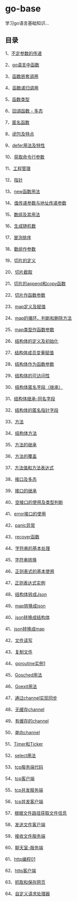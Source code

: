 # go-base
学习go语言基础知识...
## 目录
1、[不定参数的传递](https://github.com/lzj09/go-base/blob/master/indefinite_params.go)<br><br>
2、[go语言中函数](https://github.com/lzj09/go-base/blob/master/func.go)<br><br>
3、[函数嵌套调用](https://github.com/lzj09/go-base/blob/master/func_nesting.go)<br><br>
4、[函数递归调用](https://github.com/lzj09/go-base/blob/master/func_recursive.go)<br><br>
5、[函数类型](https://github.com/lzj09/go-base/blob/master/func_type.go)<br><br>
6、[回调函数 - 多态](https://github.com/lzj09/go-base/blob/master/callback_func.go)<br><br>
7、[匿名函数](https://github.com/lzj09/go-base/blob/master/anonymous_func.go)<br><br>
8、[闭包及特点](https://github.com/lzj09/go-base/blob/master/closure.go)<br><br>
9、[defer用法及特性](https://github.com/lzj09/go-base/blob/master/defer.go)<br><br>
10、[获取命令行参数](https://github.com/lzj09/go-base/blob/master/command_args.go)<br><br>
11、[工程管理](https://github.com/lzj09/go-base/tree/master/proj_manage)<br><br>
12、[指针](https://github.com/lzj09/go-base/blob/master/pointer.go)<br><br>
13、[new函数用法](https://github.com/lzj09/go-base/blob/master/new_func.go)<br><br>
14、[值传递参数与地址传递参数](https://github.com/lzj09/go-base/blob/master/value_pointer_transfer.go)<br><br>
15、[数组及其用法](https://github.com/lzj09/go-base/blob/master/array.go)<br><br>
16、[生成随机数](https://github.com/lzj09/go-base/blob/master/rand.go)<br><br>
17、[冒泡排序](https://github.com/lzj09/go-base/blob/master/bubble_sort.go)<br><br>
18、[数组作参数](https://github.com/lzj09/go-base/blob/master/array_param.go)<br><br>
19、[切片的定义](https://github.com/lzj09/go-base/blob/master/slice_def.go)<br><br>
20、[切片截取](https://github.com/lzj09/go-base/blob/master/slice_split.go)<br><br>
21、[切片的append和copy函数](https://github.com/lzj09/go-base/blob/master/slice_append_copy.go)<br><br>
22、[切片作函数参数](https://github.com/lzj09/go-base/blob/master/slice_param.go)<br><br>
23、[map定义及赋值](https://github.com/lzj09/go-base/blob/master/map_base.go)<br><br>
24、[map的循环、判断和删除方法](https://github.com/lzj09/go-base/blob/master/map_loop_if_del.go)<br><br>
25、[map类型作函数参数](https://github.com/lzj09/go-base/blob/master/map_param.go)<br><br>
26、[结构体的定义及初始化](https://github.com/lzj09/go-base/blob/master/struct_init.go)<br><br>
27、[结构体成员变量赋值](https://github.com/lzj09/go-base/blob/master/struct_var.go)<br><br>
28、[结构体作为函数参数](https://github.com/lzj09/go-base/blob/master/struct_param.go)<br><br>
29、[结构体的可访问性](https://github.com/lzj09/go-base/tree/master/struct_manage)<br><br>
30、[结构体匿名字段（继承）](https://github.com/lzj09/go-base/blob/master/anonymous_field.go)<br><br>
31、[结构体继承-同名字段](https://github.com/lzj09/go-base/blob/master/same_field.go)<br><br>
32、[结构体的匿名指针字段](https://github.com/lzj09/go-base/blob/master/point_anonymous_field.go)<br><br>
33、[方法](https://github.com/lzj09/go-base/blob/master/method.go)<br><br>
34、[结构体方法](https://github.com/lzj09/go-base/blob/master/struct_method.go)<br><br>
35、[方法的继承](https://github.com/lzj09/go-base/blob/master/method_inherit.go)<br><br>
36、[方法的覆盖](https://github.com/lzj09/go-base/blob/master/method_override.go)<br><br>
37、[方法值和方法表达式](https://github.com/lzj09/go-base/blob/master/method_value_expression.go)<br><br>
38、[接口及多态](https://github.com/lzj09/go-base/blob/master/interface.go)<br><br>
39、[接口的继承](https://github.com/lzj09/go-base/blob/master/interface_extends.go)<br><br>
40、[空接口的使用及类型判断](https://github.com/lzj09/go-base/blob/master/empty_interface.go)<br><br>
41、[error接口的使用](https://github.com/lzj09/go-base/blob/master/error_interface.go)<br><br>
42、[panic异常](https://github.com/lzj09/go-base/blob/master/panic.go)<br><br>
43、[recover函数](https://github.com/lzj09/go-base/blob/master/recover.go)<br><br>
44、[字符串的基本处理](https://github.com/lzj09/go-base/blob/master/strings_base.go)<br><br>
45、[字符串转换](https://github.com/lzj09/go-base/blob/master/strconv_base.go)<br><br>
46、[正则表式的基本使用](https://github.com/lzj09/go-base/blob/master/regex_base.go)<br><br>
47、[正则表达式实例](https://github.com/lzj09/go-base/blob/master/regex_example.go)<br><br>
48、[结构体转成Json](https://github.com/lzj09/go-base/blob/master/struct_json.go)<br><br>
49、[map转换成json](https://github.com/lzj09/go-base/blob/master/map_json.go)<br><br>
40、[json转换成结构体](https://github.com/lzj09/go-base/blob/master/json_struct.go)<br><br>
41、[json转换成map](https://github.com/lzj09/go-base/blob/master/json_map.go)<br><br>
42、[文件读写](https://github.com/lzj09/go-base/blob/master/file_rw.go)<br><br>
43、[复制文件](https://github.com/lzj09/go-base/blob/master/file_copy.go)<br><br>
44、[goroutine实例1](https://github.com/lzj09/go-base/blob/master/goroutine_demo1.go)<br><br>
45、[Gosched用法](https://github.com/lzj09/go-base/blob/master/goroutine_gosched.go)<br><br>
46、[Goexit用法](https://github.com/lzj09/go-base/blob/master/goroutine_goexit.go)<br><br>
47、[通过channel实现同步](https://github.com/lzj09/go-base/blob/master/channel.go)<br><br>
48、[无缓存channel](https://github.com/lzj09/go-base/blob/master/channel_unbuffer.go)<br><br>
49、[有缓存的channel](https://github.com/lzj09/go-base/blob/master/channel_buffer.go)<br><br>
50、[单向channel](https://github.com/lzj09/go-base/blob/master/channel_unidirectional.go)<br><br>
51、[Timer和Ticker](https://github.com/lzj09/go-base/blob/master/timer_ticker.go)<br><br>
52、[select用法](https://github.com/lzj09/go-base/blob/master/select.go)<br><br>
53、[tcp服务端代码](https://github.com/lzj09/go-base/blob/master/tcp_server.go)<br><br>
54、[tcp客户端](https://github.com/lzj09/go-base/blob/master/tcp_client.go)<br><br>
55、[tcp并发服务端](https://github.com/lzj09/go-base/blob/master/tcp_concurrent_server.go)<br><br>
56、[tcp并发客户端](https://github.com/lzj09/go-base/blob/master/tcp_concurrent_client.go)<br><br>
57、[根据文件路径获取文件信息](https://github.com/lzj09/go-base/blob/master/get_file_info.go)<br><br>
58、[发送文件客户端](https://github.com/lzj09/go-base/blob/master/send_file_client.go)<br><br>
59、[接收文件服务端](https://github.com/lzj09/go-base/blob/master/receive_file_server.go)<br><br>
60、[聊天室-服务端](https://github.com/lzj09/go-base/blob/master/chat_server.go)<br><br>
61、[http编程01](https://github.com/lzj09/go-base/blob/master/go_web01.go)<br><br>
62、[http客户端](https://github.com/lzj09/go-base/blob/master/http_client.go)<br><br>
63、[抓取和保存网页](https://github.com/lzj09/go-base/blob/master/http_web_save.go)<br><br>
64、[自定义请求处理器](https://github.com/lzj09/go-base/blob/master/custom_http_handler.go)<br><br>
